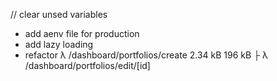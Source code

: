 // clear unsed variables
- add aenv file for production
- add lazy loading
- refactor λ /dashboard/portfolios/create         2.34 kB         196 kB
├ λ /dashboard/portfolios/edit/[id] 